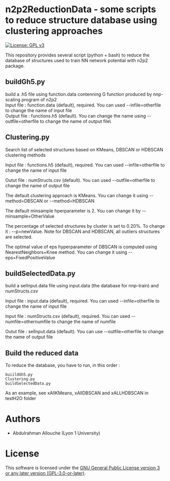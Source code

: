 n2p2ReductionData - some scripts to reduce structure database using clustering approaches
=========================================================================================

[![License: GPL v3](https://img.shields.io/badge/License-GPLv3-blue.svg)](https://www.gnu.org/licenses/gpl-3.0)

This repository provides several script (python + bash) to reduce the database of structures used to train NN network potential with n2p2 package.

## buildGh5.py
 build a .h5 file using function.data contenning G function produced by nnp-scaling program of n2p2\
 Input  file : function.data (default), required. You can used --infile=otherfile to change the name of input file\
 Output file : functions.h5 (default). You can change the name using --outfile=otherfile to change the name of output file\

## Clustering.py
 Search list of selected structures based on KMeans, DBSCAN or HDBSCAN clustering methods
 
 Input  file : functions.h5 (default), required. You can used --infile=otherfile to change the name of input file
 
 Outut  file : numStructs.csv (default). You can used --outfile=otherfile to change the name of output file
 
 The default clustering approach is KMeans. You can change it using --method=DBSCAN or --method=HDBSCAN
 
 The default minsample hperparameter is 2. You can change it by --minsample=OtherValue
 
 The percentage of selected structures by cluster is set to 0.20%. To change it : --p=newValue. Note for DBSCAN and HDBSCAN, all outliers structures are selected.
 
 The optimal value of eps hyperparameter of DBSCAN is computed using NearestNeighbors+Knee method. You can change it using --eps=FixedPositiveValue

## buildSelectedData.py
 build a selInput.data file using input.data (the database for nnp-train) and  numStructs.csv
 
 Input  file : input.data (default), required. You can used --infile=otherfile to change the name of input file
 
 Input  file :  numStructs.csv (default), required. You can used --numfile=othernumfile to change the name of numfile
 
 Outut  file : selInput.data (default). You can use --outfile=otherfile to change the name of output file

## Build the reduced data
To reduce the database, you have to run, in this order :
```
buiildGh5.py
Clustering.py
buildSelectedData.py
```
As an example, see xAllKMeans, xAllDBSCAN and xALLHDBSCAN in testH2O folder 

# Authors
 - Abdulrahman Allouche (Lyon 1 University)

# License
This software is licensed under the [GNU General Public License version 3 or any later version (GPL-3.0-or-later)](https://www.gnu.org/licenses/gpl.txt).
